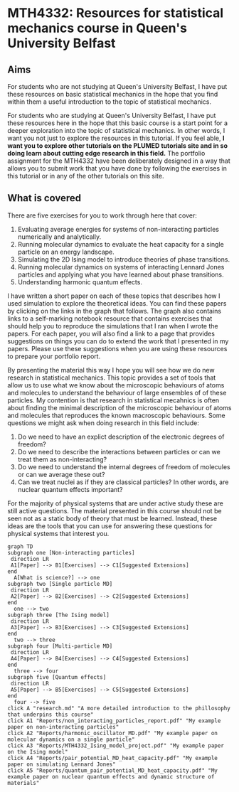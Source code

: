 # MTH4332: Resources for statistical mechanics course in Queen's University Belfast

## Aims 

For students who are not studying at Queen's University Belfast, I have put these resources on basic statistical mechanics 
in the hope that you find within them a useful introduction to the topic of statistical mechanics.

For students who are studying at Queen's University Belfast, I have put these resources here in the hope that this basic course
is a start point for a deeper exploration into the topic of statistical mechanics. In other words, I want you not just to explore the 
resources in this tutorial.  If you feel able, __I want you to explore other tutorials on the PLUMED tutorials site and in so doing 
learn about cutting edge research in this field.__  The portfolio assignment for the MTH4332 have been deliberately designed in a way that allows you
to submit work that you have done by following the exercises in this tutorial or in any of the other tutorials on this site.

## What is covered

There are five exercises for you to work through here that cover:

1. Evaluating average energies for systems of non-interacting particles numerically and analytically.
2. Running molecular dynamics to evaluate the heat capacity for a single particle on an energy landscape.
3. Simulating the 2D Ising model to introduce theories of phase transitions.
4. Running molecular dynamics on systems of interacting Lennard Jones particles and applying what you have learned about phase transitions.
5. Understanding harmonic quantum effects.

I have written a short paper on each of these topics that describes how I used simulation to explore the theoretical ideas.  You can find these 
papers by clicking on the links in the graph that follows.  The graph also contains links to a self-marking notebook resource that contains 
exercises that should help you to reproduce the simulations that I ran when I wrote the papers.  For each paper, you will also find a link to a
page that provides suggestions on things you can do to extend the work that I presented in my papers.  Please use these suggestions when you are 
using these resources to prepare your portfolio report.

By presenting the material this way I hope you will see how we do new research in statistical mechanics.  This topic provides a set of tools that allow
us to use what we know about the microscopic behaviours of atoms and molecules to understand the behaviour of large ensembles of of these particles. My 
contention is that research in statistical mecahnics is often about finding the minimal description of the microscopic behaviour of atoms and molecules that
reproduces the known macroscopic behaviours.  Some questions we might ask when doing research in this field include:

1. Do we need to have an explict description of the electronic degrees of freedom?
2. Do we need to describe the interactions between particles or can we treat them as non-interacting?
3. Do we need to understand the internal degrees of freedom of molecules or can we average these out?
4. Can we treat nuclei as if they are classical particles? In other words, are nuclear quantum effects important?   

For the majority of physical systems that are under active study these are still active questions. The material presented in this course should not be seen not as a static 
body of theory that must be learned. Instead, these ideas are the tools that you can use for answering these questions for physical systems that interest you.

```mermaid
graph TD
subgraph one [Non-interacting particles]
 direction LR
 A1[Paper] --> B1[Exercises] --> C1[Suggested Extensions]
end
  A[What is science?] --> one
subgraph two [Single particle MD]
 direction LR 
 A2[Paper] --> B2[Exercises] --> C2[Suggested Extensions]
end
  one --> two
subgraph three [The Ising model]
 direction LR 
 A3[Paper] --> B3[Exercises] --> C3[Suggested Extensions]
end
  two --> three
subgraph four [Multi-particle MD]
 direction LR 
 A4[Paper] --> B4[Exercises] --> C4[Suggested Extensions]
end
  three --> four
subgraph five [Quantum effects]
 direction LR 
 A5[Paper] --> B5[Exercises] --> C5[Suggested Extensions]
end
  four --> five
click A "research.md" "A more detailed introduction to the phillosophy that underpins this course"
click A1 "Reports/non_interacting_particles_report.pdf" "My example paper on non-interacting particles"
click A2 "Reports/harmonic_oscillator_MD.pdf" "My example paper on molecular dynamics on a single particle"
click A3 "Reports/MTH4332_Ising_model_project.pdf" "My example paper on the Ising model"
click A4 "Reports/pair_potential_MD_heat_capacity.pdf" "My example paper on simulating Lennard Jones"
click A5 "Reports/quantum_pair_potential_MD_heat_capacity.pdf" "My example paper on nuclear quantum effects and dynamic structure of materials"
```
